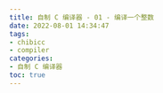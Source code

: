 ```yaml
---
title: 自制 C 编译器 - 01 - 编译一个整数
date: 2022-08-01 14:34:47
tags: 
- chibicc
- compiler
categories: 
- 自制 C 编译器
toc: true
---
```

